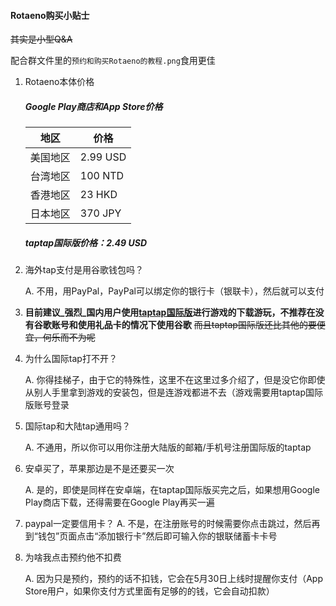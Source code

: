 #### Rotaeno购买小贴士

~~其实是小型Q&A~~

配合群文件里的`预约和购买Rotaeno的教程.png`食用更佳

1. Rotaeno本体价格

   #####    Google Play商店和App Store价格

   | 地区     | 价格     |
   | -------- | -------- |
   | 美国地区 | 2.99 USD |
   | 台湾地区 | 100 NTD  |
   | 香港地区 | 23 HKD   |
   | 日本地区 | 370 JPY  |

    #####    taptap国际版价格：**2.49 USD**

2. 海外tap支付是用谷歌钱包吗？

   A. 不用，用PayPal，PayPal可以绑定你的银行卡（银联卡），然后就可以支付

3. **目前建议_强烈_国内用户使用[taptap国际版](https://taptap.io)进行游戏的下载游玩，不推荐在没有谷歌账号和使用礼品卡的情况下使用谷歌** ~~而且taptap国际版还比其他的要便宜，何乐而不为呢~~

4. 为什么国际tap打不开？

   A. 你得挂梯子，由于它的特殊性，这里不在这里过多介绍了，但是没它你即使从别人手里拿到游戏的安装包，但是连游戏都进不去（游戏需要用taptap国际版账号登录

5. 国际tap和大陆tap通用吗？

   A. 不通用，所以你可以用你注册大陆版的邮箱/手机号注册国际版的taptap

6. 安卓买了，苹果那边是不是还要买一次

   A. 是的，即使是同样在安卓端，在taptap国际版买完之后，如果想用Google Play商店下载，还得需要在Google Play再买一遍

7. paypal一定要信用卡？
   A. 不是，在注册账号的时候需要你点击跳过，然后再到“钱包”页面点击“添加银行卡”然后即可输入你的银联储蓄卡卡号

8. 为啥我点击预约他不扣费

   A. 因为只是预约，预约的话不扣钱，它会在5月30日上线时提醒你支付（App Store用户，如果你支付方式里面有足够的的钱，它会自动扣款）

   